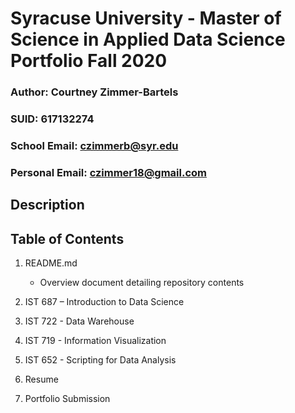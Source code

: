 # Syracuse University - Master of Science in Applied Data Science Portfolio Fall 2020

### Author: Courtney Zimmer-Bartels
### SUID: 617132274
### School Email: czimmerb@syr.edu
### Personal Email: czimmer18@gmail.com

## Description

## Table of Contents
1. README.md
    - Overview document detailing repository contents
2. IST 687 – Introduction to Data Science

3. IST 722 - Data Warehouse

4. IST 719 - Information Visualization

5. IST 652 - Scripting for Data Analysis

6. Resume

7. Portfolio Submission
